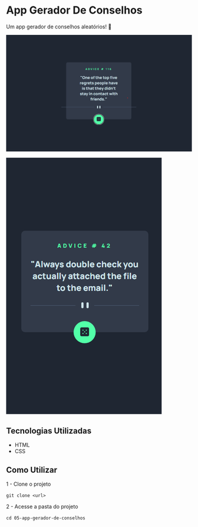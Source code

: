 # App Gerador De Conselhos
Um app gerador de conselhos aleatórios! 🚀

[<img src="./src/design/desktop.png" alt="design do app no desktop">](https://google.com)

[<img src="./src/design/mobile.png" alt="design do app no mobile">](https://google.com)

## Tecnologias Utilizadas
- HTML
- CSS

## Como Utilizar

1 - Clone o projeto
```
git clone <url>
```

2 - Acesse a pasta do projeto

```
cd 05-app-gerador-de-conselhos
```